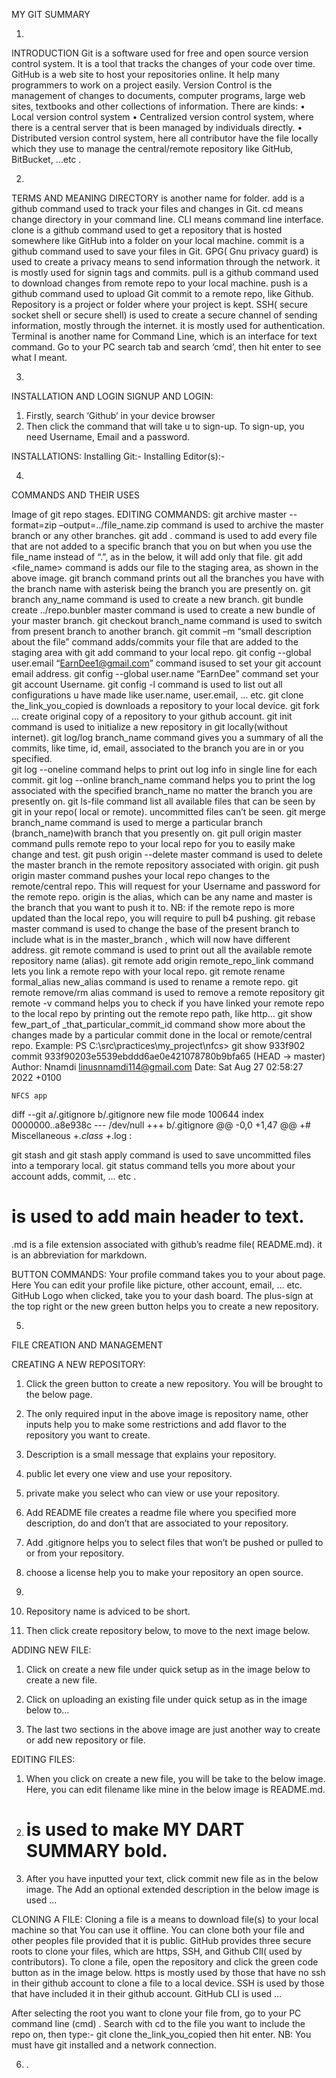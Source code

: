 MY GIT SUMMARY

1.	
INTRODUCTION
Git is a software used for free and open source version control system. It is a tool that tracks the changes of  your code over time.
GitHub is a web site to host your repositories online. It help many programmers to work on a project easily.
Version Control is the management of changes to documents, computer programs, large web sites, textbooks and other collections of information. There are kinds:
•	Local version control system
•	Centralized version control system, where there is a central server that is been managed by individuals directly.
•	Distributed version control system, here all contributor have the file locally which they use to manage the central/remote repository like GitHub, BitBucket, …etc .

2.	
TERMS AND MEANING
DIRECTORY is another name for folder. 
add is a github command used to track your files and changes in Git.
cd means change directory in your command line. 
CLI means command line interface.
clone is a github command used to get a repository that is hosted somewhere like GitHub into a folder on your local machine.
commit is a github command used to save your files in Git. 
GPG( Gnu privacy guard) is used to create a privacy means to send information through the network. it is mostly used for signin tags and commits.
pull is a github command used to download changes from remote repo to your local machine. 
push is a github command used to upload Git commit to a remote repo, like Github. 
Repository is a project or folder where your project is kept. 
SSH( secure socket shell or secure shell) is used to create a secure channel of sending information, mostly through the internet. it is mostly used for authentication.
Terminal is another name for Command Line, which is an interface for text command. Go to your PC search tab and search ‘cmd’, then hit enter to see what I meant.



3.	
INSTALLATION AND LOGIN
SIGNUP AND LOGIN:
1.	Firstly, search ‘Github’ in your device browser
2.	Then click the command that will take u to sign-up. To sign-up, you need Username, Email and a password.

INSTALLATIONS:
Installing Git:-
Installing Editor(s):-

4.	
COMMANDS AND THEIR USES

 
Image of git repo stages.
EDITING COMMANDS: 
git archive master --format=zip –output=../file_name.zip command is used to archive the master branch or any other branches.
git add . command is used to add every file that are not added to a specific branch that you on but when you use the file_name instead of “.”, as in the below, it will add only that file.
git add <file_name> command is adds our file to the staging area, as shown in the above image.
git branch command prints out all the branches you have with the branch name with asterisk being the branch you are presently on.
git branch any_name command is used to create a new branch.
git bundle create ../repo.bunbler master command is used to create a new bundle of your master branch.
git checkout branch_name command is used to switch from present branch to another branch.
git commit –m “small description about the file” command adds/commits your file that are added to the staging area with git add command to your local repo.
git config --global user.email  “EarnDee1@gmail.com” command isused to set your git account email address.
git config --global user.name “EarnDee” command set your git account Username.
git config -l command is used to list out all configurations u have made like user.name, user.email, … etc.
git clone the_link_you_copied is downloads a repository to your local device.
git fork … create original copy of a repository to your github account. 
git init command is used to initialize a new repository in git locally(without internet).
git log/log branch_name  command gives you a summary of all the commits, like time, id, email, associated to the branch you are in or you specified.  
git log --oneline command helps to print out log info in single line for each commit.
git log --online branch_name command helps you to print the log associated with the specified branch_name no matter the branch you are presently on.
git ls-file command list all available files that can be seen by git in your repo( local or remote). uncommitted files can’t be seen.
git merge branch_name command is used to merge a particular branch (branch_name)with branch that you presently on.
git pull origin master command pulls remote repo to your local repo for you to easily make change and test.
git push origin --delete master command is used to delete the master branch in the remote repository associated with origin.
git push origin master command pushes your local repo changes to the remote/central repo. This will request for your Username and password for the remote repo. origin is the alias, which can be any name and master is the branch that you want to push it to.
NB: if the remote repo is more updated than the local repo, you will require to pull b4 pushing.
git rebase master command is used to change the base of the present branch to include what is in the master_branch , which will now have different address.
git remote command is used to print out all the available remote repository name (alias).
git remote add origin remote_repo_link command lets you link a remote repo with your local repo.
git remote rename formal_alias new_alias command is used to rename a remote repo.
git remote remove/rm alias command is used to remove a remote repository
git remote -v command helps you to check if you have linked your remote repo to the local repo by printing out the remote repo path, like http…
git show few_part_of _that_particular_commit_id command show more about the changes made by a particular commit done in the local or remote/central repo.
Example:
PS C:\src\practices\my_project\nfcs> git show 933f902
commit 933f90203e5539ebddd6ae0e421078780b9bfa65 (HEAD -> master)
Author: Nnamdi <linusnnamdi114@gmail.com>
Date:   Sat Aug 27 02:58:27 2022 +0100

    NFCS app

diff --git a/.gitignore b/.gitignore
new file mode 100644
index 0000000..a8e938c
--- /dev/null
+++ b/.gitignore
@@ -0,0 +1,47 @@
+# Miscellaneous
+*.class
+*.log
:

git stash and git stash apply command is used to save uncommitted files into a temporary local.
git status command tells you more about your account adds, commit, … etc . 
#  is used to add main header to text.
.md is a file extension associated with github’s  readme file( README.md). it is an abbreviation for markdown.

BUTTON COMMANDS:
Your profile command takes you to your about page. Here You can edit your profile like picture, other account, email, … etc.
GitHub Logo when clicked, take you to your dash board.
The plus-sign at the top right or the new green button helps you to create a new repository.


5.	
FILE CREATION AND MANAGEMENT

CREATING A NEW REPOSITORY:
1.	Click the green button to create a new repository. You will be brought to the below page.
 
2.	The only required input in the above image is repository name, other inputs help you to make some restrictions and add flavor to the repository you want to create.
3.	Description is a small message that explains your repository.
4.	public let every one view and use your repository.
5.	private make you select who can view or use your repository.
6.	Add README file creates a readme file where you specified more description, do and don’t that are associated to your repository.
7.	Add .gitignore helps you to select files that won’t be pushed or pulled to or from your repository.
8.	choose a license help you to make your repository an open source.
9.	
10.	Repository name is adviced to be short.
11.	Then click create repository below, to move to the next image below.

ADDING NEW FILE:
1.	Click on create a new file under quick setup as in the image below to create a new file.
 
2.	Click on uploading an existing file under quick setup as in the image below to...
3.	The last two sections in the above image are just another way to create or add new repository or file.

EDITING FILES:
1.	When you click on create a new file, you will be  take to the below image. Here, you can edit filename like mine in the below image is README.md.
 
2.	# is used to make MY DART SUMMARY bold.
3.	After you have inputted your text, click commit new file as in the below image.  The Add an optional extended description in the below image is used …
 

CLONING A FILE:
Cloning a file is a means to download file(s) to your local machine so that You can use it offline. You can clone both your file and other peoples file provided that it is public.
GitHub provides three secure roots to clone your files, which are https, SSH, and Github ClI( used by contributors). 
To clone a file, open the repository and click the green code button as in the image below.
https is mostly used by those that have no ssh in their github account to clone a file to a local device.
SSH is used by those that have included it in their github account.
GitHub CLI is used …
 
After selecting the root you want to clone your file from, go to your PC command line (cmd) . Search with cd to the file you want to include the repo on, then type:- 
git clone the_link_you_copied
then hit enter.
NB: You must have git installed and a network connection.

6.	.

